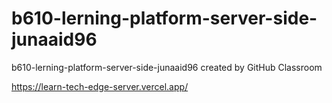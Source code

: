 # b610-lerning-platform-server-side-junaaid96
b610-lerning-platform-server-side-junaaid96 created by GitHub Classroom

https://learn-tech-edge-server.vercel.app/
